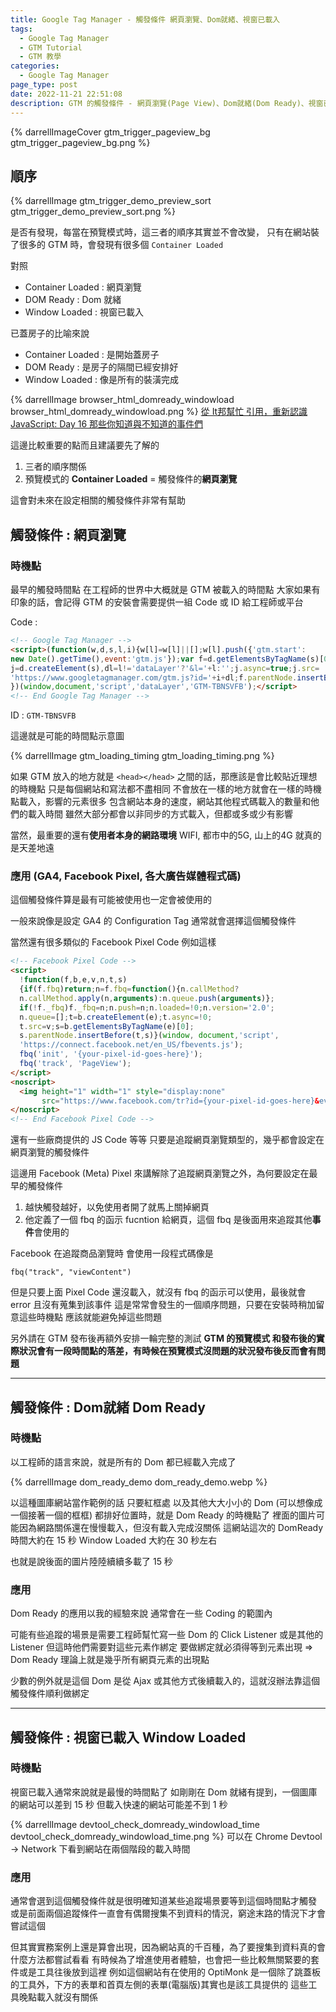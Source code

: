 ```yaml
---
title: Google Tag Manager - 觸發條件 網頁瀏覽、Dom就緒、視窗已載入
tags:
  - Google Tag Manager
  - GTM Tutorial
  - GTM 教學
categories:
  - Google Tag Manager
page_type: post
date: 2022-11-21 22:51:08
description: GTM 的觸發條件 - 網頁瀏覽(Page View)、Dom就緒(Dom Ready)、視窗已載入(Window Loaded)三個觸發條件由於非常接近，直接綜合在一起寫，也可以發現說其實這三個觸發條件是有順序關聯的，希望能好好解釋這三者的差異
---
```


{% darrellImageCover gtm_trigger_pageview_bg gtm_trigger_pageview_bg.png %}

## 順序

{% darrellImage gtm_trigger_demo_preview_sort gtm_trigger_demo_preview_sort.png %}

是否有發現，每當在預覽模式時，這三者的順序其實並不會改變，
只有在網站裝了很多的 GTM 時，會發現有很多個 `Container Loaded`

對照
- Container Loaded : 網頁瀏覽
- DOM Ready : Dom 就緒
- Window Loaded : 視窗已載入


已蓋房子的比喻來說
- Container Loaded : 是開始蓋房子
- DOM Ready : 是房子的隔間已經安排好
- Window Loaded : 像是所有的裝潢完成

{% darrellImage browser_html_domready_windowload browser_html_domready_windowload.png %}
[從 It邦幫忙 引用，重新認識 JavaScript: Day 16 那些你知道與不知道的事件們](https://ithelp.ithome.com.tw/articles/10192175)

這邊比較重要的點而且建議要先了解的
1. 三者的順序關係
2. 預覽模式的 **Container Loaded** = 觸發條件的**網頁瀏覽**

這會對未來在設定相關的觸發條件非常有幫助

## 觸發條件 : 網頁瀏覽

### 時機點

最早的觸發時間點
在工程師的世界中大概就是 GTM 被載入的時間點
大家如果有印象的話，會記得 GTM 的安裝會需要提供一組 Code 或 ID 給工程師或平台

Code :
```html
<!-- Google Tag Manager -->
<script>(function(w,d,s,l,i){w[l]=w[l]||[];w[l].push({'gtm.start':
new Date().getTime(),event:'gtm.js'});var f=d.getElementsByTagName(s)[0],
j=d.createElement(s),dl=l!='dataLayer'?'&l='+l:'';j.async=true;j.src=
'https://www.googletagmanager.com/gtm.js?id='+i+dl;f.parentNode.insertBefore(j,f);
})(window,document,'script','dataLayer','GTM-TBNSVFB');</script>
<!-- End Google Tag Manager -->
```
ID : `GTM-TBNSVFB`

這邊就是可能的時間點示意圖

{% darrellImage gtm_loading_timing gtm_loading_timing.png %}

如果 GTM 放入的地方就是 `<head></head>` 之間的話，那應該是會比較貼近理想的時機點
只是每個網站和寫法都不盡相同
不會放在一樣的地方就會在一樣的時機點載入，影響的元素很多
包含網站本身的速度，網站其他程式碼載入的數量和他們的載入時間
雖然大部分都會以非同步的方式載入，但都或多或少有影響

當然，最重要的還有**使用者本身的網路環境**
WIFI, 都市中的5G, 山上的4G 就真的是天差地遠

### 應用 (GA4, Facebook Pixel, 各大廣告媒體程式碼)

這個觸發條件算是最有可能被使用也一定會被使用的

一般來說像是設定 GA4 的 Configuration Tag 通常就會選擇這個觸發條件

當然還有很多類似的 Facebook Pixel Code 例如這樣
```html
<!-- Facebook Pixel Code -->
<script>
  !function(f,b,e,v,n,t,s)
  {if(f.fbq)return;n=f.fbq=function(){n.callMethod?
  n.callMethod.apply(n,arguments):n.queue.push(arguments)};
  if(!f._fbq)f._fbq=n;n.push=n;n.loaded=!0;n.version='2.0';
  n.queue=[];t=b.createElement(e);t.async=!0;
  t.src=v;s=b.getElementsByTagName(e)[0];
  s.parentNode.insertBefore(t,s)}(window, document,'script',
  'https://connect.facebook.net/en_US/fbevents.js');
  fbq('init', '{your-pixel-id-goes-here}');
  fbq('track', 'PageView');
</script>
<noscript>
  <img height="1" width="1" style="display:none" 
       src="https://www.facebook.com/tr?id={your-pixel-id-goes-here}&ev=PageView&noscript=1"/>
</noscript>
<!-- End Facebook Pixel Code -->
```

還有一些廠商提供的 JS Code 等等
只要是追蹤網頁瀏覽類型的，幾乎都會設定在網頁瀏覽的觸發條件

這邊用 Facebook (Meta) Pixel 來講解除了追蹤網頁瀏覽之外，為何要設定在最早的觸發條件
1. 越快觸發越好，以免使用者開了就馬上關掉網頁 
2. 他定義了一個 fbq 的函示 fucntion 給網頁，這個 fbq 是後面用來追蹤其他**事件**會使用的

Facebook 在追蹤商品瀏覽時
會使用一段程式碼像是
```
fbq("track", "viewContent")
```

但是只要上面 Pixel Code 還沒載入，就沒有 fbq 的函示可以使用，最後就會 error 且沒有蒐集到該事件
這是常常會發生的一個順序問題，只要在安裝時稍加留意這些時機點
應該就能避免掉這些問題

另外請在 GTM 發布後再額外安排一輪完整的測試
**GTM 的預覽模式 和發布後的實際狀況會有一段時間點的落差，有時候在預覽模式沒問題的狀況發布後反而會有問題**

---

## 觸發條件 : Dom就緒 Dom Ready

### 時機點

以工程師的語言來說，就是所有的 Dom 都已經載入完成了

{% darrellImage dom_ready_demo dom_ready_demo.webp %}

以這種圖庫網站當作範例的話
只要紅框處 以及其他大大小小的 Dom (可以想像成一個接著一個的框框)
都排好位置時，就是 Dom Ready 的時機點了
裡面的圖片可能因為網路關係還在慢慢載入，但沒有載入完成沒關係
這網站這次的 
DomReady 時間大約在 15 秒
Window Loaded 大約在 30 秒左右

也就是說後面的圖片陸陸續續多載了 15 秒

### 應用

Dom Ready 的應用以我的經驗來說
通常會在一些 Coding 的範圍內

可能有些追蹤的場景是需要工程師幫忙寫一些 Dom 的 Click Listener 或是其他的 Listener
但這時他們需要對這些元素作綁定
要做綁定就必須得等到元素出現 => Dom Ready 理論上就是幾乎所有網頁元素的出現點

少數的例外就是這個 Dom 是從 Ajax 或其他方式後續載入的，這就沒辦法靠這個觸發條件順利做綁定

---

## 觸發條件 : 視窗已載入 Window Loaded

### 時機點

視窗已載入通常來說就是最慢的時間點了
如剛剛在 Dom 就緒有提到，一個圖庫的網站可以差到 15 秒
但載入快速的網站可能差不到 1 秒

{% darrellImage devtool_check_domready_windowload_time devtool_check_domready_windowload_time.png %}
可以在 Chrome Devtool -> Network 下看到網站在兩個階段的載入時間

### 應用

通常會選到這個觸發條件就是很明確知道某些追蹤場景要等到這個時間點才觸發
或是前面兩個追蹤條件一直會有偶爾搜集不到資料的情況，窮途末路的情況下才會嘗試這個

但其實實務案例上還是算會出現，因為網站真的千百種，為了要搜集到資料真的會什麼方法都嘗試看看
有時候為了增進使用者體驗，也會把一些比較無關緊要的套件或是工具往後放到這裡
例如這個網站有在使用的 OptiMonk
是一個除了跳蓋板的工具外，下方的表單和首頁左側的表單(電腦版)其實也是該工具提供的
這些工具晚點載入就沒有關係


